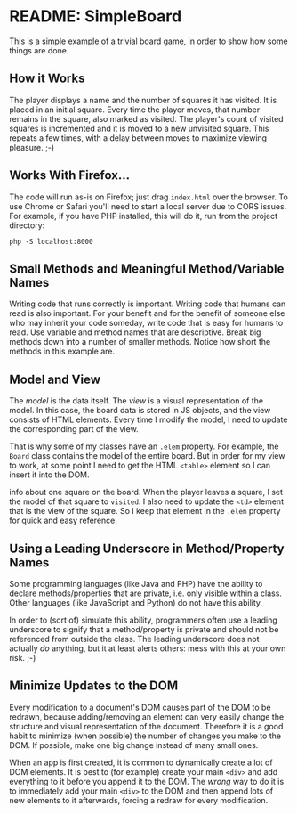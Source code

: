 README: SimpleBoard
===================

This is a simple example of a trivial board game, in order to show how some things are done.

## How it Works

The player displays a name and the number of squares it has visited. It is placed in an initial square. Every time the player moves, that number remains in the square, also marked as visited. The player's count of visited squares is incremented and it is moved to a new unvisited square. This repeats a few times, with a delay between moves to maximize viewing pleasure. ;-)


## Works With Firefox...

The code will run as-is on Firefox; just drag `index.html` over the browser. To use Chrome or Safari you'll need to start a local server due to CORS issues. For example, if you have PHP installed, this will do it, run from the project directory:
```
php -S localhost:8000
```


## Small Methods and Meaningful Method/Variable Names

Writing code that runs correctly is important. Writing code that humans can read is also important. For your benefit and for the benefit of someone else who may inherit your code someday, write code that is easy for humans to read. Use variable and method names that are descriptive. Break big methods down into a number of smaller methods. Notice how short the methods in this example are.


## Model and View

The *model* is the data itself. The *view* is a visual representation of the model. In this case, the board data is stored in JS objects, and the view consists of HTML elements. Every time I modify the model, I need to update the corresponding part of the view.

That is why some of my classes have an `.elem` property. For example, the `Board` class contains the model of the entire board. But in order for my view to work, at some point I need to get the HTML `<table>` element so I can insert it into the DOM.

info about one square on the board. When the player leaves a square, I set the model of that square to `visited`. I also need to update the `<td>` element that is the view of the square. So I keep that element in the `.elem` property for quick and easy reference.


## Using a Leading Underscore in Method/Property Names

Some programming languages (like Java and PHP) have the ability to declare methods/properties that are private, i.e. only visible within a class. Other languages (like JavaScript and Python) do not have this ability.

In order to (sort of) simulate this ability, programmers often use a leading underscore to signify that a method/property is private and should not be referenced from outside the class. The leading underscore does not actually *do* anything, but it at least alerts others: mess with this at your own risk. ;-)


## Minimize Updates to the DOM

Every modification to a document's DOM causes part of the DOM to be redrawn, because adding/removing an element can very easily change the structure and visual representation of the document. Therefore it is a good habit to minimize (when possible) the number of changes you make to the DOM. If possible, make one big change instead of many small ones.

When an app is first created, it is common to dynamically create a lot of DOM elements. It is best to (for example) create your main `<div>` and add everything to it before you append it to the DOM. The *wrong* way to do it is to immediately add your main `<div>` to the DOM and then append lots of new elements to it afterwards, forcing a redraw for every modification.